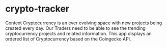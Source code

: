 # crypto-tracker
Context Cryptocurrency is an ever evolving space with new projects being created every day. Our Traders need to be able to see the trending cryptocurrency projects and related information. This app displays an ordered list of Cryptocurrency based on the Coingecko API.
